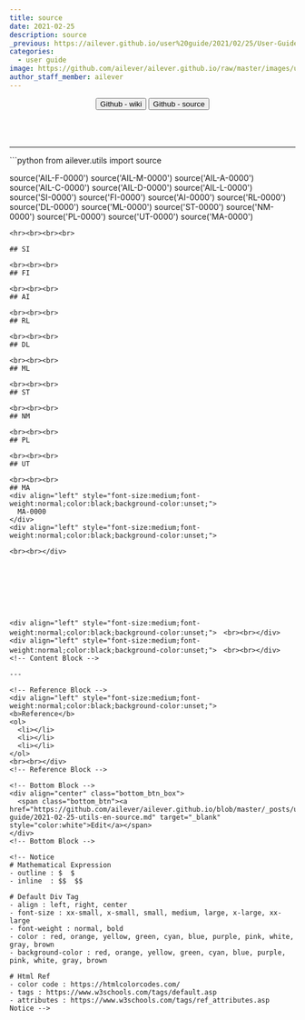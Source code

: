 ```yaml
---
title: source
date: 2021-02-25
description: source
_previous: https://ailever.github.io/user%20guide/2021/02/25/User-Guide/
categories:
  - user guide
image: https://github.com/ailever/ailever.github.io/raw/master/images/unsplash/gray_User_Guide.png
author_staff_member: ailever
---
```


<!-- Top Block -->
<div align="center" class="top_btn_box">
  <button class="top_btn" type="button" onclick="location.href='https://github.com/ailever/ailever/wiki'">Github - wiki</button>
  <button class="top_btn" type="button" onclick="location.href='https://github.com/ailever/openapi/tree/master/source'">Github - source</button>
</div><br><br><br>
<!-- Top Block -->




<!-- Content Block -->
<hr>
```python
from ailever.utils import source

source('AIL-F-0000')
source('AIL-M-0000')
source('AIL-A-0000')
source('AIL-C-0000')
source('AIL-D-0000')
source('AIL-L-0000')
source('SI-0000')
source('FI-0000')
source('AI-0000')
source('RL-0000')
source('DL-0000')
source('ML-0000')
source('ST-0000')
source('NM-0000')
source('PL-0000')
source('UT-0000')
source('MA-0000')
```
<hr><br><br><br>

## SI

<br><br><br>
## FI

<br><br><br>
## AI

<br><br><br>
## RL

<br><br><br>
## DL

<br><br><br>
## ML

<br><br><br>
## ST

<br><br><br>
## NM

<br><br><br>
## PL

<br><br><br>
## UT

<br><br><br>
## MA
<div align="left" style="font-size:medium;font-weight:normal;color:black;background-color:unset;">
  MA-0000
</div>
<div align="left" style="font-size:medium;font-weight:normal;color:black;background-color:unset;">
  
<br><br></div>








<div align="left" style="font-size:medium;font-weight:normal;color:black;background-color:unset;">　<br><br></div>
<div align="left" style="font-size:medium;font-weight:normal;color:black;background-color:unset;">　<br><br></div>
<!-- Content Block -->

---

<!-- Reference Block -->
<div align="left" style="font-size:medium;font-weight:normal;color:black;background-color:unset;">
<b>Reference</b>
<ol>
  <li></li>
  <li></li>
  <li></li>
</ol>
<br><br></div>
<!-- Reference Block -->

<!-- Bottom Block -->
<div align="center" class="bottom_btn_box">
  <span class="bottom_btn"><a href="https://github.com/ailever/ailever.github.io/blob/master/_posts/user-guide/2021-02-25-utils-en-source.md" target="_blank" style="color:white">Edit</a></span>
</div>
<!-- Bottom Block -->

<!-- Notice
# Mathematical Expression
- outline : $  $
- inline  : $$  $$

# Default Div Tag
- align : left, right, center
- font-size : xx-small, x-small, small, medium, large, x-large, xx-large
- font-weight : normal, bold
- color : red, orange, yellow, green, cyan, blue, purple, pink, white, gray, brown
- background-color : red, orange, yellow, green, cyan, blue, purple, pink, white, gray, brown

# Html Ref
- color code : https://htmlcolorcodes.com/
- tags : https://www.w3schools.com/tags/default.asp
- attributes : https://www.w3schools.com/tags/ref_attributes.asp
Notice -->



